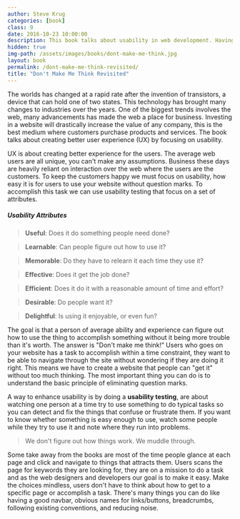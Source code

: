 ```yaml
---
author: Steve Krug
categories: [book]
class: 9
date: 2016-10-23 10:00:00
description: This book talks about usability in web development. Having better user experience will bring more users to your website. The best way to increase user experience is by doing usability testing on your website. Usability is about people and how they understand how to use things. The trick is "Don't make me think". 
hidden: true
img-path: /assets/images/books/dont-make-me-think.jpg
layout: book
permalink: /dont-make-me-think-revisited/
title: "Don't Make Me Think Revisited"
---
```


The worlds has changed at a rapid rate after the invention of transistors, a device that can hold one of two states. This technology has brought many changes to industries over the years. One of the biggest trends involves the web, many advancements has made the web a place for business. Investing in a website will drastically increase the value of any company, this is the best medium where customers purchase products and services. The book talks about creating better user experience (UX) by focusing on usability.

UX is about creating better experience for the users. The average web users are all unique, you can't make any assumptions. Business these days are heavily reliant on interaction over the web where the users are the customers. To keep the customers happy we must focus on usability, how easy it is for users to use your website without question marks. To accomplish this task we can use usability testing that focus on a set of attributes.

##### Usability Attributes

> __Useful__: Does it do something people need done?

> __Learnable__: Can people figure out how to use it?

> __Memorable__: Do they have to relearn it each time they use it?

> __Effective__: Does it get the job done?

> __Efficient__: Does it do it with a reasonable amount of time and effort?

> __Desirable__: Do people want it?

> __Delightful__: Is using it enjoyable, or even fun?

The goal is that a person of average ability and experience can figure out how to use the thing to accomplish something without it being more trouble than it's worth. The answer is "Don't make me think!” Users who goes on your website has a task to accomplish within a time constraint, they want to be able to navigate through the site without wondering if they are doing it right. This means we have to create a website that people can "get it" without too much thinking. The most important thing you can do is to understand the basic principle of eliminating question marks.

A way to enhance usability is by doing a __usability testing__, are about watching one person at a time try to use something to do typical tasks so you can detect and fix the things that confuse or frustrate them. If you want to know whether something is easy enough to use, watch some people while they try to use it and note where they run into problems.

> We don't figure out how things work. We muddle through.

Some take away from the books are most of the time people glance at each page and click and navigate to things that attracts them. Users scans the page for keywords they are looking for, they are on a mission to do a task and as the web designers and developers our goal is to make it easy. Make the choices mindless, users don't have to think about how to get to a specific page or accomplish a task. There's many things you can do like having a good navbar, obvious names for links/buttons, breadcrumbs, following existing conventions, and reducing noise.